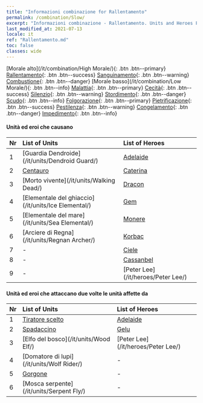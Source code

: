 ```yaml
---
title: "Informazioni combinazione for Rallentamento"
permalink: /combination/Slow/
excerpt: "Informazioni combinazione - Rallentamento. Units and Heroes Formation."
last_modified_at: 2021-07-13
locale: it
ref: "Rallentamento.md"
toc: false
classes: wide
---
```


  [Morale alto](/it/combination/High Morale/){: .btn .btn--primary} [Rallentamento](/it/combination/Slow/){: .btn .btn--success} [Sanguinamento](/it/combination/Bleeding/){: .btn .btn--warning} [Combustione](/it/combination/Burning/){: .btn .btn--danger} [Morale basso](/it/combination/Low Morale/){: .btn .btn--info} [Malattia](/it/combination/Disease/){: .btn .btn--primary} [Cecità](/it/combination/Blind/){: .btn .btn--success} [Silenzio](/it/combination/Silence/){: .btn .btn--warning} [Stordimento](/it/combination/Stun/){: .btn .btn--danger} [Scudo](/it/combination/Shield/){: .btn .btn--info} [Folgorazione](/it/combination/Static/){: .btn .btn--primary} [Pietrificazione](/it/combination/Petrify/){: .btn .btn--success} [Pestilenza](/it/combination/Plague/){: .btn .btn--warning} [Congelamento](/it/combination/Freeze/){: .btn .btn--danger} [Impedimento](/it/combination/Deterrence/){: .btn .btn--info} 


#### Unità ed eroi che causano <Rallentamento>

  | Nr |  List of Units  | List of Heroes | 
  |:---|:----------------|:---------------| 
  | 1 | [Guardia Dendroide](/it/units/Dendroid Guard/) | [Adelaide](/it/heroes/Adelaide/) |
  | 2 | [Centauro](/it/units/Centaur/) | [Caterina](/it/heroes/Catherine/) |
  | 3 | [Morto vivente](/it/units/Walking Dead/) | [Dracon](/it/heroes/Dracon/) |
  | 4 | [Elementale del ghiaccio](/it/units/Ice Elemental/) | [Gem](/it/heroes/Gem/) |
  | 5 | [Elementale del mare](/it/units/Sea Elemental/) | [Monere](/it/heroes/Monere/) |
  | 6 | [Arciere di Regna](/it/units/Regnan Archer/) | [Korbac](/it/heroes/Korbac/) |
  | 7 | - | [Ciele](/it/heroes/Ciele/) |
  | 8 | - | [Cassanbel](/it/heroes/Cassanbel/) |
  | 9 | - | [Peter Lee](/it/heroes/Peter Lee/) |


#### Unità ed eroi che attaccano due volte le unità affette da <Rallentamento>

  | Nr |  List of Units  | List of Heroes | 
  |:---|:----------------|:---------------| 
  | 1 | [Tiratore scelto](/it/units/Marksman/) | [Adelaide](/it/heroes/Adelaide/) |
  | 2 | [Spadaccino](/it/units/Swordsman/) | [Gelu](/it/heroes/Gelu/) |
  | 3 | [Elfo del bosco](/it/units/Wood Elf/) | [Peter Lee](/it/heroes/Peter Lee/) |
  | 4 | [Domatore di lupi](/it/units/Wolf Rider/) | - |
  | 5 | [Gorgone](/it/units/Gorgon/) | - |
  | 6 | [Mosca serpente](/it/units/Serpent Fly/) | - |
